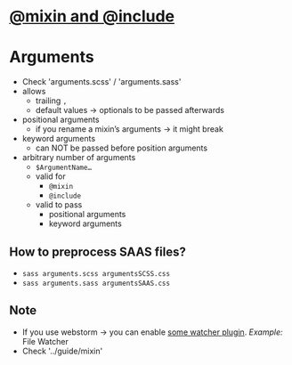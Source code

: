 # [@mixin and @include](https://sass-lang.com/documentation/at-rules/mixin/)

# Arguments
* Check 'arguments.scss' / 'arguments.sass'
* allows
  * trailing `,`
  * default values → optionals to be passed afterwards
* positional arguments
  * if you rename a mixin’s arguments → it might break
* keyword arguments
  * can NOT be passed before position arguments
* arbitrary number of arguments
  * `$ArgumentName…`
  * valid for
    * `@mixin`
    * `@include`
  * valid to pass
    * positional arguments 
    * keyword arguments
    

## How to preprocess SAAS files?
* `sass arguments.scss argumentsSCSS.css`
* `sass arguments.sass argumentsSAAS.css`

## Note
* If you use webstorm -> you can enable [some watcher plugin](https://www.jetbrains.com/help/webstorm/transpiling-sass-less-and-scss-to-css.html). _Example:_ File Watcher
* Check '../guide/mixin'

